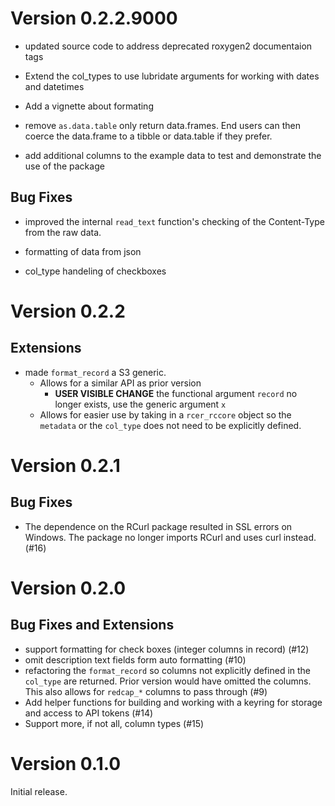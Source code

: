 # Version 0.2.2.9000

* updated source code to address deprecated roxygen2 documentaion tags
* Extend the col_types to use lubridate arguments for working with dates and
  datetimes
* Add a vignette about formating
* remove `as.data.table` only return data.frames.  End users can then coerce the
  data.frame to a tibble or data.table if they prefer.

* add additional columns to the example data to test and demonstrate the use of
  the package

## Bug Fixes

* improved the internal `read_text` function's checking of the Content-Type from
  the raw data.

* formatting of data from json

* col_type handeling of checkboxes

# Version 0.2.2

## Extensions

* made `format_record` a S3 generic.
  * Allows for a similar API as prior version
    * __USER VISIBLE CHANGE__  the functional argument `record` no longer
      exists, use the generic argument `x`
  * Allows for easier use by taking in a `rcer_rccore` object so the `metadata`
    or the `col_type` does not need to be explicitly defined.

# Version 0.2.1

## Bug Fixes

* The dependence on the RCurl package resulted in SSL errors on Windows.  The
  package no longer imports RCurl and uses curl instead.  (#16)

# Version 0.2.0

## Bug Fixes and Extensions

* support formatting for check boxes (integer columns in record) (#12)
* omit description text fields form auto formatting (#10)
* refactoring the `format_record` so columns not explicitly defined in the
  `col_type` are returned.  Prior version would have omitted the columns.  This
  also allows for `redcap_*` columns to pass through (#9)
* Add helper functions for building and working with a keyring for storage and
  access to API tokens (#14)
* Support more, if not all, column types (#15)

# Version 0.1.0
Initial release.
